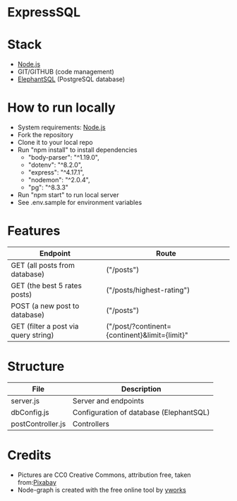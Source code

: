 # ExpressSQL

# Stack
* [Node.js](https://nodejs.org/)
* GIT/GITHUB (code management)
* [ElephantSQL](https://www.elephantsql.com/) (PostgreSQL database)


# How to run locally
* System requirements: [Node.js](https://nodejs.org/)
* Fork the repository
* Clone it to your local repo
* Run "npm install" to install dependencies 
    * "body-parser": "^1.19.0",
    * "dotenv": "^8.2.0",
    * "express": "^4.17.1",
    * "nodemon": "^2.0.4",
    * "pg": "^8.3.3"
* Run "npm start" to run local server
* See .env.sample for environment variables

# Features

Endpoint                             | Route      
------------------------------------ | ----------------- 
GET (all posts from database)        | ("/posts")
GET (the best 5 rates posts)         | ("/posts/highest-rating")
POST (a new post to database)        | ("/posts")
GET (filter a post via query string) | ("/post/?continent={continent}&limit={limit}"

# Structure

File               | Description
------------------ | -------------
server.js          | Server and endpoints
dbConfig.js        | Configuration of database (ElephantSQL)
postController.js  | Controllers


# Credits

* Pictures are CC0 Creative Commons, attribution free, taken from:[Pixabay](https://pixabay.com/)
* Node-graph is created with the free online tool by [yworks](https://live.yworks.com/demos/layout/layoutstyles/index.html)

